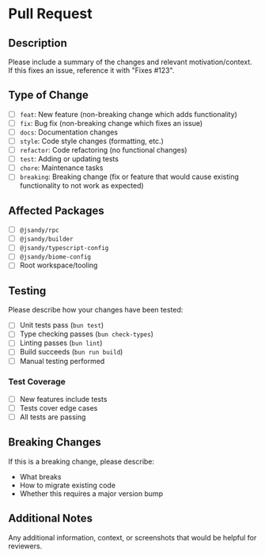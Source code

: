 # Pull Request

## Description

Please include a summary of the changes and relevant motivation/context. If this fixes an issue, reference it with "Fixes #123".

## Type of Change

- [ ] `feat`: New feature (non-breaking change which adds functionality)
- [ ] `fix`: Bug fix (non-breaking change which fixes an issue)
- [ ] `docs`: Documentation changes
- [ ] `style`: Code style changes (formatting, etc.)
- [ ] `refactor`: Code refactoring (no functional changes)
- [ ] `test`: Adding or updating tests
- [ ] `chore`: Maintenance tasks
- [ ] `breaking`: Breaking change (fix or feature that would cause existing functionality to not work as expected)

## Affected Packages

- [ ] `@jsandy/rpc`
- [ ] `@jsandy/builder`
- [ ] `@jsandy/typescript-config`
- [ ] `@jsandy/biome-config`
- [ ] Root workspace/tooling

## Testing

Please describe how your changes have been tested:

- [ ] Unit tests pass (`bun test`)
- [ ] Type checking passes (`bun check-types`)
- [ ] Linting passes (`bun lint`)
- [ ] Build succeeds (`bun run build`)
- [ ] Manual testing performed

### Test Coverage

- [ ] New features include tests
- [ ] Tests cover edge cases
- [ ] All tests are passing

## Breaking Changes

If this is a breaking change, please describe:

- What breaks
- How to migrate existing code
- Whether this requires a major version bump

## Additional Notes

Any additional information, context, or screenshots that would be helpful for reviewers.
